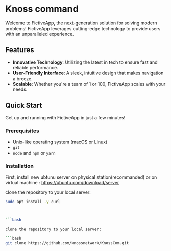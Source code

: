 # Knoss command

Welcome to FictiveApp, the next-generation solution for solving modern problems! FictiveApp leverages cutting-edge technology to provide users with an unparalleled experience.

## Features

- **Innovative Technology**: Utilizing the latest in tech to ensure fast and reliable performance.
- **User-Friendly Interface**: A sleek, intuitive design that makes navigation a breeze.
- **Scalable**: Whether you're a team of 1 or 100, FictiveApp scales with your needs.

## Quick Start

Get up and running with FictiveApp in just a few minutes!

### Prerequisites

- Unix-like operating system (macOS or Linux)
- `git`
- `node` and `npm` or `yarn`

### Installation

First, install new ubtunu server on physical station(recommanded) or on virtual machine : https://ubuntu.com/download/server


clone the repository to your local server:

```bash
sudo apt install -y curl



```bash

clone the repository to your local server:

```bash
git clone https://github.com/knossnetwork/KnossCom.git
   
